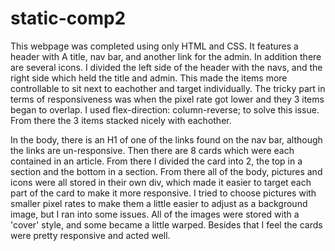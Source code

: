 # static-comp2

This webpage was completed using only HTML and CSS. It features a header with A title, nav bar, and another link for the admin. In addition there are several icons. I divided the left side of the header with the navs, and the right side which held the title and admin. This made the items more controllable to sit next to eachother and target individually. The tricky part in terms of responsiveness was when the pixel rate got lower and they 3 items began to overlap. I used flex-direction: column-reverse; to solve this issue. From there the 3 items stacked nicely with eachother.

In the body, there is an H1 of one of the links found on the nav bar, although the links are un-responsive. Then there are 8 cards which were each contained in an article. From there I divided the card into 2, the top in a section and the bottom in a section. From there all of the body, pictures and icons were all stored in their own div, which made it easier to target each part of the card to make it more responsive. I tried to choose pictures with smaller pixel rates to make them a little easier to adjust as a background image, but I ran into some issues. All of the images were stored with a 'cover' style, and some became a little warped. Besides that I feel the cards were pretty responsive and acted well. 
